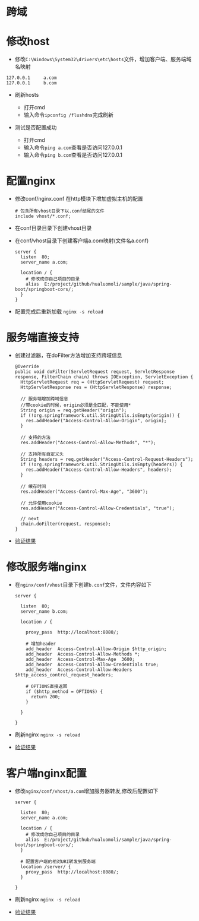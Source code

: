 # 跨域

# 修改host
+ 修改`C:\Windows\System32\drivers\etc\hosts`文件，增加客户端、服务端域名映射
```
127.0.0.1     a.com
127.0.0.1     b.com
```

+ 刷新hosts
  - 打开cmd
  - 输入命令`ipconfig /flushdns`完成刷新

+ 测试是否配置成功
  - 打开cmd
  - 输入命令`ping a.com`查看是否访问127.0.0.1
  - 输入命令`ping b.com`查看是否访问127.0.0.1


# 配置nginx
  + 修改conf/nginx.conf
  在http模块下增加虚拟主机的配置
    ```
    # 包含所有vhost目录下以.conf结尾的文件
    include vhost/*.conf;
    ```

  + 在conf目录目录下创建vhost目录

  + 在conf/vhost目录下创建客户端a.com映射(文件名a.conf)
    ```
    server {
      listen  80;
      server_name a.com;

      location / {
        # 修改成你自己项目的目录
        alias  E:/project/github/hualuomoli/sample/java/spring-boot/springboot-cors/;
      }
    }
    ```

  + 配置完成后重新加载
    `nginx -s reload`

# 服务端直接支持
  + 创建过滤器，在doFilter方法增加支持跨域信息
    ```
    @Override
    public void doFilter(ServletRequest request, ServletResponse response, FilterChain chain) throws IOException, ServletException {
      HttpServletRequest req = (HttpServletRequest) request;
      HttpServletResponse res = (HttpServletResponse) response;

      // 服务端增加跨域信息
      //带cookie的时候，origin必须是全匹配，不能使用*
      String origin = req.getHeader("origin");
      if (!org.springframework.util.StringUtils.isEmpty(origin)) {
        res.addHeader("Access-Control-Allow-Origin", origin);
      }

      // 支持的方法
      res.addHeader("Access-Control-Allow-Methods", "*");

      // 支持所有自定义头
      String headers = req.getHeader("Access-Control-Request-Headers");
      if (!org.springframework.util.StringUtils.isEmpty(headers)) {
        res.addHeader("Access-Control-Allow-Headers", headers);
      }
      
      // 缓存时间
      res.addHeader("Access-Control-Max-Age", "3600");

      // 允许使用cookie
      res.addHeader("Access-Control-Allow-Credentials", "true");

      // next
      chain.doFilter(request, response);
    }
    ```

  + [验证结果](http://a.com/html/demo-server.html)

# 修改服务端nginx
  + 在`nginx/conf/vhost`目录下创建`b.conf`文件，文件内容如下
    ```
    server {
      
      listen  80;
      server_name b.com;

      location / {

        proxy_pass  http://localhost:8080/;

        # 增加header
        add_header  Access-Control-Allow-Origin $http_origin;
        add_header  Access-Control-Allow-Methods *;
        add_header  Access-Control-Max-Age  3600;
        add_header  Access-Control-Allow-Credentials true;
        add_header  Access-Control-Allow-Headers $http_access_control_request_headers;

        # OPTIONS直接返回
        if ($http_method = OPTIONS) {
          return 200;
        }

      }

    }
    ```

  + 刷新nginx
    `nginx -s reload`

  + [验证结果](http://a.com/html/user-nginx-server.html)

# 客户端nginx配置
  + 修改`nginx/conf/vhost/a.com`增加服务器转发,修改后配置如下
    ```
    server {
      
      listen  80;
      server_name a.com;

      location / {
        # 修改成你自己项目的目录
        alias  E:/project/github/hualuomoli/sample/java/spring-boot/springboot-cors/;
      }

      # 配置客户端的相对URI转发到服务端
      location /server/ {
        proxy_pass  http://localhost:8080/;
      }

    }

    ```

  + 刷新nginx
    `nginx -s reload`

  + [验证结果](http://a.com/html/user-nginx-client.html)

